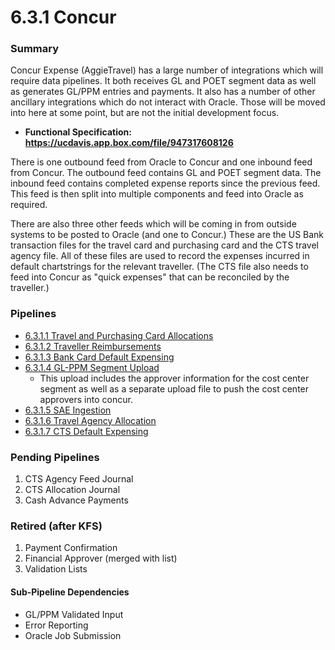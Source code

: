 # 6.3.1 Concur

### Summary

Concur Expense (AggieTravel) has a large number of integrations which will require data pipelines.  It both receives GL and POET segment data as well as generates GL/PPM entries and payments.  It also has a number of other ancillary integrations which do not interact with Oracle.  Those will be moved into here at some point, but are not the initial development focus.

* **Functional Specification: <https://ucdavis.app.box.com/file/947317608126>**

There is one outbound feed from Oracle to Concur and one inbound feed from Concur.  The outbound feed contains GL and POET segment data.  The inbound feed contains completed expense reports since the previous feed.  This feed is then split into multiple components and feed into Oracle as required.

There are also three other feeds which will be coming in from outside systems to be posted to Oracle (and one to Concur.)  These are the US Bank transaction files for the travel card and purchasing card and the CTS travel agency file.  All of these files are used to record the expenses incurred in default chartstrings for the relevant traveller.  (The CTS file also needs to feed into Concur as "quick expenses" that can be reconciled by the traveller.)

### Pipelines

* [6.3.1.1 Travel and Purchasing Card Allocations](#/6%20Data%20Pipelines/6.3%20Custom%20Pipelines/6.3.1%20Concur/6.3.1.1%20Card%20Allocations/HOME ':ignore')
* [6.3.1.2 Traveller Reimbursements](#/6%20Data%20Pipelines/6.3%20Custom%20Pipelines/6.3.1%20Concur/6.3.1.2%20Traveller%20Reimbursements/HOME ':ignore')
* [6.3.1.3 Bank Card Default Expensing](#/6%20Data%20Pipelines/6.3%20Custom%20Pipelines/6.3.1%20Concur/6.3.1.3%20Bank%20Card%20Default%20Expensing/HOME ':ignore')
* [6.3.1.4 GL-PPM Segment Upload](#/6%20Data%20Pipelines/6.3%20Custom%20Pipelines/6.3.1%20Concur/6.3.1.4%20GL-PPM%20Segment%20Upload/HOME ':ignore')
  * This upload includes the approver information for the cost center segment as well as a separate upload file to push the cost center approvers into concur.
* [6.3.1.5 SAE Ingestion](#/6%20Data%20Pipelines/6.3%20Custom%20Pipelines/6.3.1%20Concur/6.3.1.5%20SAE%20Ingestion/HOME ':ignore')
* [6.3.1.6 Travel Agency Allocation](#/6%20Data%20Pipelines/6.3%20Custom%20Pipelines/6.3.1%20Concur/6.3.1.6%20Travel%20Agency%20Allocation/HOME ':ignore')
* [6.3.1.7 CTS Default Expensing](#/6%20Data%20Pipelines/6.3%20Custom%20Pipelines/6.3.1%20Concur/6.3.1.7%20CTS%20Default%20Expensing/HOME ':ignore')

### Pending Pipelines

1. CTS Agency Feed Journal
2. CTS Allocation Journal
3. Cash Advance Payments

### Retired (after KFS)

1. Payment Confirmation
2. Financial Approver (merged with list)
3. Validation Lists

#### Sub-Pipeline Dependencies

* GL/PPM Validated Input
* Error Reporting
* Oracle Job Submission

